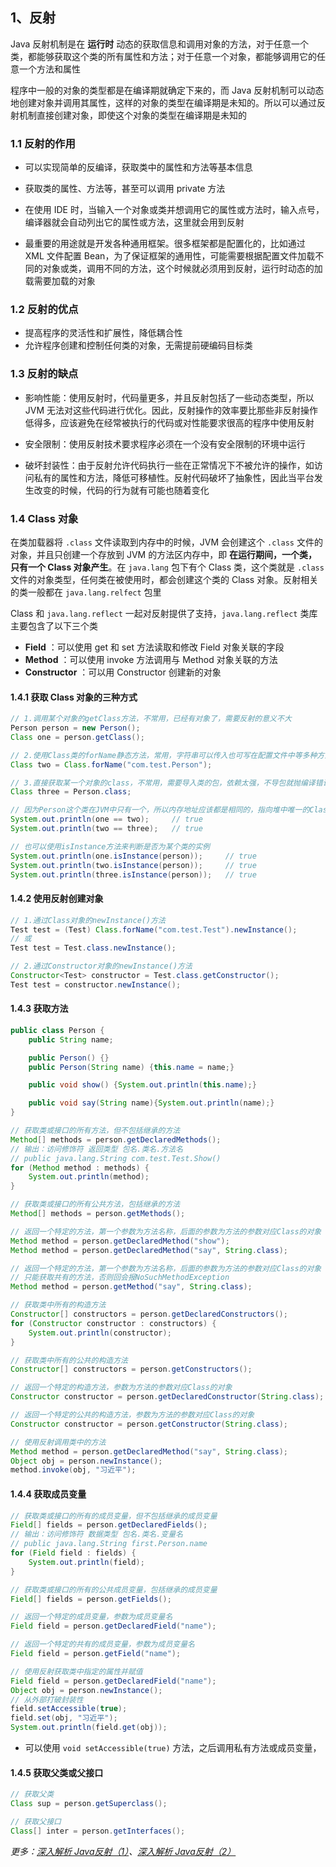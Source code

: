 ## 1、反射

Java 反射机制是在 **运行时** 动态的获取信息和调用对象的方法，对于任意一个类，都能够获取这个类的所有属性和方法；对于任意一个对象，都能够调用它的任意一个方法和属性

程序中一般的对象的类型都是在编译期就确定下来的，而 Java 反射机制可以动态地创建对象并调用其属性，这样的对象的类型在编译期是未知的。所以可以通过反射机制直接创建对象，即使这个对象的类型在编译期是未知的

### 1.1  反射的作用

* 可以实现简单的反编译，获取类中的属性和方法等基本信息
* 获取类的属性、方法等，甚至可以调用 private 方法
* 在使用 IDE 时，当输入一个对象或类并想调用它的属性或方法时，输入点号，编译器就会自动列出它的属性或方法，这里就会用到反射

* 最重要的用途就是开发各种通用框架。很多框架都是配置化的，比如通过 XML 文件配置 Bean，为了保证框架的通用性，可能需要根据配置文件加载不同的对象或类，调用不同的方法，这个时候就必须用到反射，运行时动态的加载需要加载的对象

### 1.2  反射的优点

- 提高程序的灵活性和扩展性，降低耦合性
- 允许程序创建和控制任何类的对象，无需提前硬编码目标类

### 1.3  反射的缺点

* 影响性能：使用反射时，代码量更多，并且反射包括了一些动态类型，所以 JVM 无法对这些代码进行优化。因此，反射操作的效率要比那些非反射操作低得多，应该避免在经常被执行的代码或对性能要求很高的程序中使用反射
* 安全限制：使用反射技术要求程序必须在一个没有安全限制的环境中运行

* 破坏封装性：由于反射允许代码执行一些在正常情况下不被允许的操作，如访问私有的属性和方法，降低可移植性。反射代码破坏了抽象性，因此当平台发生改变的时候，代码的行为就有可能也随着变化

### 1.4  Class 对象

在类加载器将 `.class` 文件读取到内存中的时候，JVM 会创建这个 `.class` 文件的对象，并且只创建一个存放到 JVM 的方法区内存中，即 **在运行期间，一个类，只有一个 Class 对象产生**。在 `java.lang` 包下有个 Class 类，这个类就是 `.class` 文件的对象类型，任何类在被使用时，都会创建这个类的 Class 对象。反射相关的类一般都在 `java.lang.relfect` 包里

Class 和 `java.lang.reflect` 一起对反射提供了支持，`java.lang.reflect` 类库主要包含了以下三个类

- **Field** ：可以使用 get 和 set 方法读取和修改 Field 对象关联的字段
- **Method** ：可以使用 invoke 方法调用与 Method 对象关联的方法
- **Constructor** ：可以用 Constructor 创建新的对象

#### 1.4.1  获取 Class 对象的三种方式

```java
// 1.调用某个对象的getClass方法，不常用，已经有对象了，需要反射的意义不大
Person person = new Person();
Class one = person.getClass();

// 2.使用Class类的forName静态方法，常用，字符串可以传入也可写在配置文件中等多种方法
Class two = Class.forName("com.test.Person");

// 3.直接获取某一个对象的class，不常用，需要导入类的包，依赖太强，不导包就抛编译错误
Class three = Person.class;

// 因为Person这个类在JVM中只有一个，所以内存地址应该都是相同的，指向堆中唯一的Class对象
System.out.println(one == two);		// true
System.out.println(two == three);	// true

// 也可以使用isInstance方法来判断是否为某个类的实例
System.out.println(one.isInstance(person));		// true
System.out.println(two.isInstance(person));		// true
System.out.println(three.isInstance(person));	// true
```

#### 1.4.2  使用反射创建对象

```java
// 1.通过Class对象的newInstance()方法
Test test = (Test) Class.forName("com.test.Test").newInstance();
// 或
Test test = Test.class.newInstance();

// 2.通过Constructor对象的newInstance()方法
Constructor<Test> constructor = Test.class.getConstructor();
Test test = constructor.newInstance();
```

#### 1.4.3  获取方法

```java
public class Person {
    public String name;

    public Person() {}
    public Person(String name) {this.name = name;}

    public void show() {System.out.println(this.name);}

    public void say(String name){System.out.println(name);}
}

// 获取类或接口的所有方法，但不包括继承的方法
Method[] methods = person.getDeclaredMethods();
// 输出：访问修饰符 返回类型 包名.类名.方法名
// public java.lang.String com.test.Test.Show()
for (Method method : methods) {
	System.out.println(method);
}

// 获取类或接口的所有公共方法，包括继承的方法
Method[] methods = person.getMethods();

// 返回一个特定的方法，第一个参数为方法名称，后面的参数为方法的参数对应Class的对象
Method method = person.getDeclaredMethod("show");
Method method = person.getDeclaredMethod("say", String.class);

// 返回一个特定的方法，第一个参数为方法名称，后面的参数为方法的参数对应Class的对象
// 只能获取共有的方法，否则回会报NoSuchMethodException
Method method = person.getMethod("say", String.class);

// 获取类中所有的构造方法
Constructor[] constructors = person.getDeclaredConstructors();
for (Constructor constructor : constructors) {
    System.out.println(constructor);
}

// 获取类中所有的公共的构造方法
Constructor[] constructors = person.getConstructors();

// 返回一个特定的构造方法，参数为方法的参数对应Class的对象
Constructor constructor = person.getDeclaredConstructor(String.class);

// 返回一个特定的公共的构造方法，参数为方法的参数对应Class的对象
Constructor constructor = person.getConstructor(String.class);

// 使用反射调用类中的方法
Method method = person.getDeclaredMethod("say", String.class);
Object obj = person.newInstance();
method.invoke(obj, "习近平");
```

#### 1.4.4  获取成员变量

```java
// 获取类或接口的所有的成员变量，但不包括继承的成员变量
Field[] fields = person.getDeclaredFields();
// 输出：访问修饰符 数据类型 包名.类名.变量名
// public java.lang.String first.Person.name
for (Field field : fields) {
    System.out.println(field);
}

// 获取类或接口的所有的公共成员变量，包括继承的成员变量
Field[] fields = person.getFields();

// 返回一个特定的成员变量，参数为成员变量名
Field field = person.getDeclaredField("name");

// 返回一个特定的共有的成员变量，参数为成员变量名
Field field = person.getField("name");

// 使用反射获取类中指定的属性并赋值
Field field = person.getDeclaredField("name");
Object obj = person.newInstance();
// 从外部打破封装性
field.setAccessible(true);
field.set(obj, "习近平");
System.out.println(field.get(obj));
```

* 可以使用 `void setAccessible(true)` 方法，之后调用私有方法或成员变量，

#### 1.4.5 获取父类或父接口

```java
// 获取父类
Class sup = person.getSuperclass();

// 获取父接口
Class[] inter = person.getInterfaces();
```

*更多：[深入解析 Java反射（1）](https://www.sczyh30.com/posts/Java/java-reflection-1/)、[深入解析 Java反射（2）](https://www.sczyh30.com/posts/Java/java-reflection-2/)*

